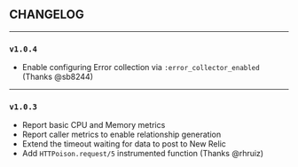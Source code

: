 ## CHANGELOG

-------

### `v1.0.4`

* Enable configuring Error collection via `:error_collector_enabled` (Thanks @sb8244)

-------

### `v1.0.3`

* Report basic CPU and Memory metrics
* Report caller metrics to enable relationship generation
* Extend the timeout waiting for data to post to New Relic
* Add `HTTPoison.request/5` instrumented function (Thanks @rhruiz)
